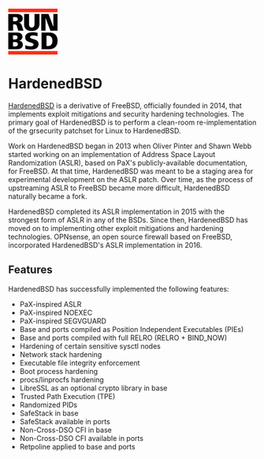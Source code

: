 <a href="/" title="home"><img src="/header.png" class="w3"></a>

# HardenedBSD

[HardenedBSD] is a derivative of FreeBSD, officially founded in 2014,
that implements exploit mitigations and security hardening
technologies. The primary goal of HardenedBSD is to perform a
clean-room re-implementation of the grsecurity patchset for Linux to
HardenedBSD.

Work on HardenedBSD began in 2013 when Oliver Pinter and Shawn Webb
started working on an implementation of Address Space Layout
Randomization (ASLR), based on PaX's publicly-available documentation,
for FreeBSD. At that time, HardenedBSD was meant to be a staging area
for experimental development on the ASLR patch. Over time, as the
process of upstreaming ASLR to FreeBSD became more difficult,
HardenedBSD naturally became a fork.

HardenedBSD completed its ASLR implementation in 2015 with the
strongest form of ASLR in any of the BSDs. Since then, HardenedBSD has
moved on to implementing other exploit mitigations and hardening
technologies. OPNsense, an open source firewall based on FreeBSD,
incorporated HardenedBSD's ASLR implementation in 2016.

## Features

HardenedBSD has successfully implemented the following features:

- PaX-inspired ASLR
- PaX-inspired NOEXEC
- PaX-inspired SEGVGUARD
- Base and ports compiled as Position Independent Executables (PIEs)
- Base and ports compiled with full RELRO (RELRO + BIND_NOW)
- Hardening of certain sensitive sysctl nodes
- Network stack hardening
- Executable file integrity enforcement
- Boot process hardening
- procs/linprocfs hardening
- LibreSSL as an optional crypto library in base
- Trusted Path Execution (TPE)
- Randomized PIDs
- SafeStack in base
- SafeStack available in ports
- Non-Cross-DSO CFI in base
- Non-Cross-DSO CFI available in ports
- Retpoline applied to base and ports

[HardenedBSD]: https://hardenedbsd.org/
